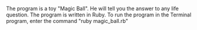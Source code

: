 The program is a toy "Magic Ball". He will tell you the answer to any life question.
The program is written in Ruby.
To run the program in the Terminal program, enter the command "ruby magic_ball.rb"
